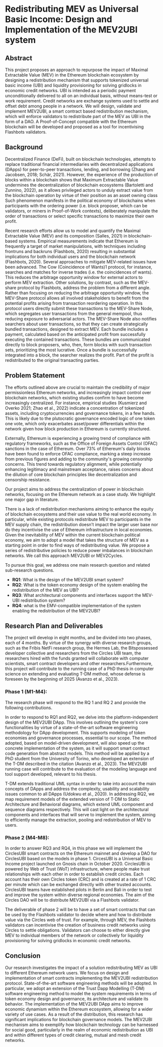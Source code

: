 # Redistributing MEV as Universal Basic Income: Design and Implementation of the MEV2UBI system

## Abstract

This project proposes an approach to repurpose the impact of Maximal Extractable Value (MEV) in the Ethereum blockchain ecosystem by designing a redistribution mechanism that supports tokenized universal basic income (UBI) and liquidity provisioning for solving gridlocks in economic credit networks. UBI is intended as a periodic payment unconditionally delivered to all on an individual basis, without means-test or work requirement. Credit networks are exchange systems used to settle and offset debt among people in a network. We will design, validate and implement MEV2UBI, a smart contract based redistribution mechanism, which will enforce validators to redistribute part of the MEV as UBI in the form of a DAO. A Proof-of-Concept compatible with the Ethereum blockchain will be developed and proposed as a tool for incentivising Flashbots validators. 

## Background

Decentralized Finance (DeFi), built on blockchain technologies, attempts to replace traditional financial intermediaries with decentralized applications (DApps) for peer-to-peer transactions, lending, and borrowing (Zhang and Jacobsen, 2018; Schär, 2021). 
However, the experience of the production of blocks within a blockchain shows that Maximum Extractable Value undermines the decentralization of blockchain ecosystems (Bartoletti and Zunnino, 2022), as it allows privileged actors to unduly extract value from the blockchain operation by virtue of their position as an asset owning class
Such phenomenon manifests in the political economy of blockchains when participants with the ordering power (i.e. block proposer, which can be validators, or miners in Proof-of-Work contexts), deliberately manipulate the order of transactions or select specific transactions to maximize their own profit.

Recent research efforts allow us to model and quantify the Maximal Extractable Value (MEV) and its composition (Salles, 2021) in blockchain-based systems. Empirical measurements indicate that Ethereum is frequently a target of market manipulations, with techniques including frontruns and backruns (Flashbots, 2020) resulting in substantial implications for both individual users and the blockchain network (Flashbots, 2020). Several approaches to mitigate MEV-related issues have been advanced. The Cow (Coincidence of Wants)1 protocol, for instance, searches and matches for inverse trades (i.e. the coincidences of wants). This reduces the arbitrage opportunity window for external actors to perform MEV extraction. Other solutions, by contrast, such as the MEV-share protocol by Flashbots, address the problem from a different angle. Rather than focusing on reducing the arbitrage opportunity window, the MEV-Share protocol allows all involved stakeholders to benefit from the potential profits arising from transaction reordering operation. In this protocol users directly submit these transactions to the MEV-Share Node, which segregates user transactions from the general mempool, thus reducing exposure to adversarial actors. The MEV-Share Node also notifies searchers about user transactions, so that they can create strategically bundled transactions, designed to extract MEV. Each bundle includes a payment, calculated based on the anticipated profit from successfully executing the contained transactions. These bundles are communicated directly to block proposers, who, then, form blocks with such transaction sets, prioritizing the most lucrative. Once a bundle is successfully integrated into a block, the searcher realizes the profit. Part of the profit is redistributed to the original transacting parties.

## Problem Statement

The efforts outlined above are crucial to maintain the credibility of major permissionless Ethereum networks, and increasingly impact control over blockchain networks, which existing studies confirm to have become increasingly centralized. For instance, empirical studies (Kusmierz and Overko 2021; Zhao et al., 2022) indicate a concentration of tokenized assets, including cryptocurrencies and governance tokens, in a few hands. This is likely due to the plutocratic governance encoded logic of one token one vote, which only exacerbates asset/power differentials within the network given how block production in Ethereum is currently structured.

Externally, Ethereum is experiencing a growing trend of compliance with regulatory frameworks, such as the Office of Foreign Assets Control (OFAC) sanctions in the case of Ethereum. Over 73% of Ethereum's daily blocks have been found to enforce OFAC compliance, marking a steep increase from previous figures and adding to the community's growing censorship concerns​. This trend towards regulatory alignment, while potentially enhancing legitimacy and mainstream acceptance, raises concerns about the dilution of core blockchain principles like decentralization and censorship resistance. 

Our project aims to address the centralization of power in blockchain networks, focusing on the Ethereum network as a case study. We highlight one major gap in literature. 

There is a lack of redistribution mechanisms aiming to enhance the equity of blockchain ecosystems and their use value to the real world economy. In particular, while existing protocols redistribute MEV to participants in the MEV supply chain, the redistribution doesn’t impact the larger user base nor do they incentivise the use of Ethereum infrastructure in local economies. Given the inevitability of MEV within the current blockchain political economy, we aim to adopt a model that takes the structure of MEV as a starting point in order to find ways of redistributing value. We propose a series of redistributive policies to reduce power imbalances in blockchain networks. We call this approach MEV2UBI or MEV2Cycles.

To pursue this goal, we address one main research question and related sub-research questions.


* **RQ1**: What is the design of the MEV2UBI smart system?
* **RQ2**: What is the token economy design of the system enabling the redistribution of the MEV as UBI?
* **RQ3**: What architectural components and interfaces support the MEV-UBI redistribution system?
* **RQ4**: what is the EMV-compatible implementation of the system enabling the redistribution of the MEV2UBI?

## Research Plan and Deliverables

The project will develop in eight months, and be divided into two phases, each of 4 months.  By virtue of the synergy with diverse research groups, such as the Fribis NetFi research group, the Hermes Lab, the Bitspossessed developer collective and researchers from the Circles UBI team, the researchers hired with the funds granted will collaborate with computer scientists, smart contract developers and other researchers.Furthermore, this project will contribute to the running case of a PhD thesis in computer science on extending and evaluating T-DM method, whose defense is foreseen by the beginning of 2025 (Avanzo et al., 2023).

### Phase 1 (M1-M4): 

The research phase will respond to the RQ 1 and RQ 2 and provide the following contributions.  

In order to respond to RQ1 and RQ2, we delve into the platform-independent design of the MEV2UBI DApp. This involves outlining the system's core functionalities by virtue of a state-of-the-art software engineering methodology for DApp development. This supports modeling of token economies and governance processes, essential to our scope. The method adopted, based on model-driven development, will also speed up the concrete implementation of the system, as it will support smart contract code generation from abstract models. This method will be applied by a PhD student from the University of Torino, who developed an extension of the T-DM described in the citation (Avanzo et al., 2023). The MEV2UBI running case will contribute to the evaluation of the modeling language and tool support developed, relevant to his thesis.

T-DM extends traditional UML syntax  in order to take into account the main concepts of DApps and address the complexity, usability and scalability issues common to all DApps (Udokwu et al., 2020). In addressing RQ2, we map requirement models of the extended version of T-DM to Static Architecture and Behavioral diagrams, which extend UML component and sequence diagrams respectively. This will cast light on the architectural components and interfaces that will serve to implement the system, aiming to efficiently manage the extraction, pooling and redistribution of MEV to users. 

### Phase 2 (M4-M8): 

In order to answer RQ3 and RQ4, in this phase we will implement the CirclesUBI smart contracts on the Ethereum mainnet and develop a DAO for CirclesUBI based on the models in phase 1. CircesUBI is a Universal Basic Income project launched on Gnosis chain in October 2020. CirclesUBI is powered by Web of Trust (WoT) infrastructure, where people make trust relationships with each other in order to establish credit circles. Each account has their own Circles token (CRC) and is created at a rate of 1 CRC per minute which can be exchanged directly with other trusted accounts. CirclesUBI teams have established pilots in Berlin and Bali in order to test and improve the system within diverse regional economies. The aim of the Circles DAO will be to distribute MEV2UBI via a Flashbots validator. 

The deliverable of phase 2 will be to have a set of smart contracts that can be used by the Flashbots validator to decide where and how to distribute value via the Circles web of trust. For example, through MEV, the Flashbots validators can incentivise the creation of business credit networks using Circles to settle obligations. Validators can choose to either directly give MEV to individual members of the network or collectively for liquidity provisioning for solving gridlocks in economic credit networks.

## Conclusion

Our research investigates the impact of a solution redistributing MEV as UBI to different Ethereum network users. We focus on design and implementation of smart contracts implementing the MEV2UBI redistribution protocol. State-of-the-art software engineering methods will be adopted. In particular, we adopt an extension of the Trust Dapp Modelling (T-DM) software engineering method to model the system requirements in terms of token economy design and governance, its architecture and validate its behavior. The implementation of the MEV2UBI DApp aims to improve economic dynamism within the Ethereum ecosystem, allowing for a wider variety of use cases. As a result of the distribution, this research has significant implications for blockchain governance models. The MEV2UBI mechanism aims to exemplify how blockchain technology can be harnessed for social good, particularly in the realm of economic redistribution as UBI and within different types of credit clearing, mutual and mesh credit networks.
